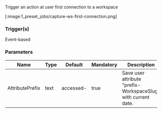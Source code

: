 
Trigger an action at user first connection to a workspace

[:image:1_preset_jobs/capture-ws-first-connection.png]

### Trigger(s)
Event-based


### Parameters
|Name|Type|Default|Mandatory|Description|
|----|----|-------|---------|-----------|
|AttributePrefix|text|accessed-|true|Save user attribute "prefix-WorkspaceSlug" with current date.|


